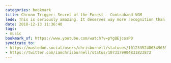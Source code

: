 ```yaml
---
categories: bookmark
title: Chrono Trigger: Secret of the Forest - Contraband VGM
lede: This is seriously amazing. It deserves way more recognition than it has; @ContraReloaded mesh together some incredible talent and synergy.
date: 2018-12-13 11:36:40
tags:
- music
bookmark_of: https://www.youtube.com/watch?v=pYgQEjcosP0
syndicate_to:
- https://mastodon.social/users/chrisburnell/statuses/101233524863496555
- https://twitter.com/iamchrisburnell/status/1073179904831823872
---
```



